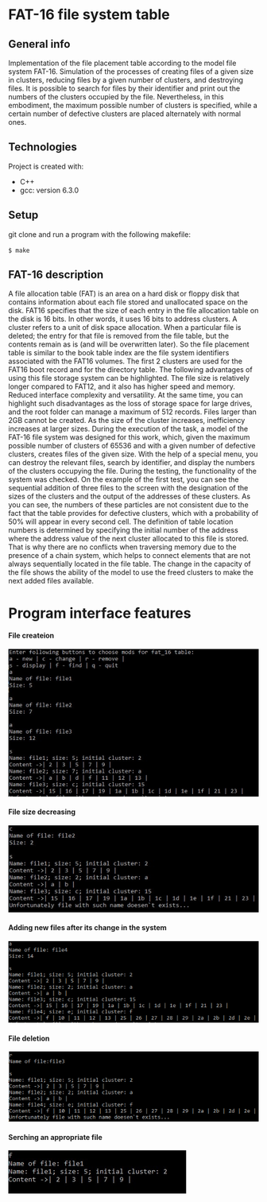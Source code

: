 <h1> FAT-16 file system table</h1>

## General info
Implementation of the file placement table according to the model file system FAT-16.
Simulation of the processes of creating files of a given size in clusters, reducing files by a given number of clusters, and destroying files.
It is possible to search for files by their identifier and print out the numbers of the clusters occupied by the file.
Nevertheless, in this embodiment, the maximum possible number of clusters is specified, while a certain number of defective clusters are placed alternately with normal ones.

## Technologies
Project is created with:
* C++
* gcc: version 6.3.0

	
## Setup
git clone and run a program with the following makefile:

<code>$ make</code>

## FAT-16 description

A file allocation table (FAT) is an area on a hard disk or floppy disk that contains information about each file stored and unallocated space on the disk. FAT16 specifies that the size of each entry in the file allocation table on the disk is 16 bits. In other words, it uses 16 bits to address clusters. A cluster refers to a unit of disk space allocation.
When a particular file is deleted; the entry for that file is removed from the file table, but the contents remain as is (and will be overwritten later). So the file placement table is similar to the book table index are the file system identifiers associated with the FAT16 volumes. The first 2 clusters are used for the FAT16 boot record and for the directory table.
The following advantages of using this file storage system can be highlighted. The file size is relatively longer compared to FAT12, and it also has higher speed and memory. Reduced interface complexity and versatility. At the same time, you can highlight such disadvantages as the loss of storage space for large drives, and the root folder can manage a maximum of 512 records. Files larger than 2GB cannot be created. As the size of the cluster increases, inefficiency increases at larger sizes.
During the execution of the task, a model of the FAT-16 file system was designed for this work, which, given the maximum possible number of clusters of 65536 and with a given number of defective clusters, creates files of the given size. With the help of a special menu, you can destroy the relevant files, search by identifier, and display the numbers of the clusters occupying the file. During the testing, the functionality of the system was checked. On the example of the first test, you can see the sequential addition of three files to the screen with the designation of the sizes of the clusters and the output of the addresses of these clusters. As you can see, the numbers of these particles are not consistent due to the fact that the table provides for defective clusters, which with a probability of 50% will appear in every second cell. The definition of table location numbers is determined by specifying the initial number of the address where the address value of the next cluster allocated to this file is stored. That is why there are no conflicts when traversing memory due to the presence of a chain system, which helps to connect elements that are not always sequentially located in the file table. The change in the capacity of the file shows the ability of the model to use the freed clusters to make the next added files available.

# Program interface features

<h4>File createion</h4>

![Create](./imgs/create.jpg)

<h4>File size decreasing</h4>

![Erase](./imgs/erase.jpg)

<h4>Adding new files after its change in the system</h4>

![Add](./imgs/add.jpg)

<h4>File deletion</h4>

![Delete](./imgs/delete.jpg)

<h4>Serching an appropriate file</h4>

![Search](./imgs/search.jpg)